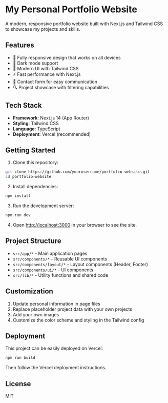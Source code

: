 # My Personal Portfolio Website

A modern, responsive portfolio website built with Next.js and Tailwind CSS to showcase my projects and skills.

## Features

- 📱 Fully responsive design that works on all devices
- 🌙 Dark mode support
- 🎨 Modern UI with Tailwind CSS
- ⚡ Fast performance with Next.js
- 📝 Contact form for easy communication
- 🔍 Project showcase with filtering capabilities

## Tech Stack

- **Framework**: Next.js 14 (App Router)
- **Styling**: Tailwind CSS
- **Language**: TypeScript
- **Deployment**: Vercel (recommended)

## Getting Started

1. Clone this repository:
```bash
git clone https://github.com/yourusername/portfolio-website.git
cd portfolio-website
```

2. Install dependencies:
```bash
npm install
```

3. Run the development server:
```bash
npm run dev
```

4. Open [http://localhost:3000](http://localhost:3000) in your browser to see the site.

## Project Structure

- `src/app/*` - Main application pages
- `src/components/*` - Reusable UI components
- `src/components/layout/*` - Layout components (Header, Footer)
- `src/components/ui/*` - UI components
- `src/lib/*` - Utility functions and shared code

## Customization

1. Update personal information in page files
2. Replace placeholder project data with your own projects
3. Add your own images
4. Customize the color scheme and styling in the Tailwind config

## Deployment

This project can be easily deployed on Vercel:

```bash
npm run build
```

Then follow the Vercel deployment instructions.

## License

MIT
